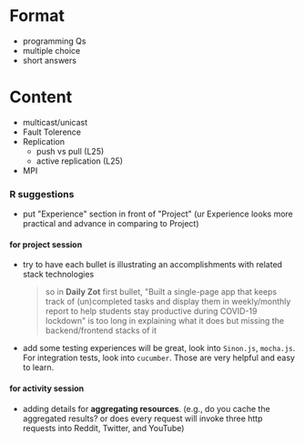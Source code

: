 # Format
- programming Qs
- multiple choice
- short answers

# Content
- multicast/unicast
- Fault Tolerence
- Replication
  - push vs pull (L25)
  - active replication (L25)
- MPI





### R suggestions
- put "Experience" section in front of "Project" (ur Experience looks more practical and advance in comparing to Project)
#### for project session
- try to have each bullet is illustrating an accomplishments with related stack technologies
  > so in **Daily Zot** first bullet, "Built a single-page app that keeps track of (un)completed tasks and display them in
weekly/monthly report to help students stay productive during COVID-19 lockdown" is too long in explaining what it does but missing the backend/frontend stacks of it
- add some testing experiences will be great, look into `Sinon.js`, `mocha.js`. For integration tests, look into `cucumber`. Those are very helpful and easy to learn.
#### for activity session
- adding details for **aggregating resources**. (e.g., do you cache the aggregated results? or does every request will invoke three http requests into Reddit, Twitter, and YouTube)